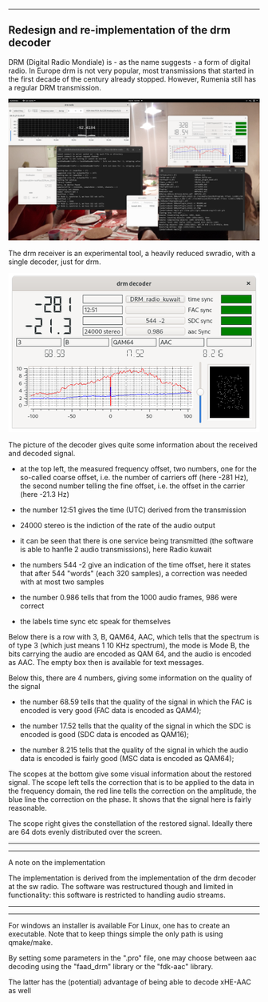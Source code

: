 

-----------------------------------------------------------------------------
Redesign and re-implementation of the drm decoder
-----------------------------------------------------------------------------

DRM (Digital Radio Mondiale) is - as the name suggests - a form of digital
radio. 
In Europe drm is not very popular, most transmissions that started
in the first decade of the century already stopped. However,
Rumenia still has a regular DRM transmission.

![overview](/drm-receiver.png?raw=true)

The drm receiver is an experimental tool, a heavily reduced swradio,
with a single decoder, just for drm.

![overview](/drm-decoder.png?raw=true)

The picture of the decoder gives quite some information about the received
and decoded signal.

 * at the top left, the measured frequency offset, two numbers, one for the so-called coarse offset, i.e. the number of carriers off (here -281 Hz), the second number telling the fine offset, i.e. the offset in the carrier (here -21.3 Hz)

 * the number 12:51 gives the time (UTC) derived from the transmission

 * 24000 stereo is the indiction of the rate of the audio output

 * it can be seen that there is one service being transmitted (the software is able to hanfle 2 audio transmissions), here Radio kuwait

 * the numbers 544 -2 give an indication of the time offset, here it states that after 544 "words" (each 320 samples), a correction was needed with at most
 two samples

 * the number 0.986 tells that from the 1000 audio frames, 986 were correct

 * the labels time sync etc speak for themselves

Below there is a row with 3, B, QAM64, AAC, which tells that the spectrum
is of type 3 (which just means 1 10 KHz spectrum), the mode is Mode B, the
bits carrying the audio are encoded as QAM 64, and the audio is encoded as AAC.
The empty box then is available for text messages.

Below this, there are 4 numbers, giving some information on the quality of
the signal

 * the number 68.59 tells that the quality of the signal in which the FAC is encoded is very good (FAC data is encoded as QAM4);

 * the number 17.52 tells that the quality of the signal in which the SDC is
encoded is good (SDC data is encoded as QAM16);

 * the number 8.215 tells that the quality of the signal in which the audio data is encoded is fairly good (MSC data is encoded as QAM64);

The scopes at the bottom give some visual information about the restored signal.
The scope left tells the correction that is to be applied to the data
in the frequency domain, the red line tells the correction on the amplitude,
the blue line the correction on the phase. It shows that the signal here
is fairly reasonable.

The scope right gives the constellation of the restored signal. Ideally
there are 64 dots evenly distributed over the screen.


----------------------------------------------------------------------------
----------------------------------------------------------------------------

A note on the implementation

The implementation is derived from the implementation of the drm decoder
at the sw radio. The software was restructured though and limited in functionality: this software is restricted to handling audio streams.

----------------------------------------------------------------------------
----------------------------------------------------------------------------

For windows an installer is available
For Linux, one has to create an executable. Note that to keep things simple
the only path is using qmake/make.

By setting some parameters in the ".pro" file, one may choose between
aac decoding using the "faad_drm" library or the "fdk-aac" library.

The latter has the (potential) advantage of being able to decode xHE-AAC
as well

